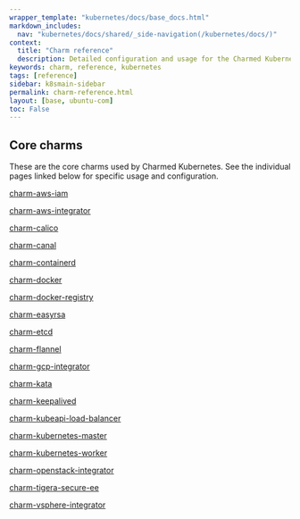```yaml
---
wrapper_template: "kubernetes/docs/base_docs.html"
markdown_includes:
  nav: "kubernetes/docs/shared/_side-navigation(/kubernetes/docs/)"
context:
  title: "Charm reference"
  description: Detailed configuration and usage for the Charmed Kubernetes charms
keywords: charm, reference, kubernetes
tags: [reference]
sidebar: k8smain-sidebar
permalink: charm-reference.html
layout: [base, ubuntu-com]
toc: False
---
```


## Core charms

These are the core charms used by Charmed Kubernetes. See the individual pages
linked below for specific usage and configuration.


[charm-aws-iam](/kubernetes/docs/charm-aws-iam)

[charm-aws-integrator](/kubernetes/docs/charm-aws-integrator)

[charm-calico](/kubernetes/docs/charm-calico)

[charm-canal](/kubernetes/docs/charm-canal)

[charm-containerd](/kubernetes/docs/charm-containerd)

[charm-docker](/kubernetes/docs/charm-docker)

[charm-docker-registry](/kubernetes/docs/charm-docker-registry)

[charm-easyrsa](/kubernetes/docs/charm-easyrsa)

[charm-etcd](/kubernetes/docs/charm-etcd)

[charm-flannel](/kubernetes/docs/charm-flannel)

[charm-gcp-integrator](/kubernetes/docs/charm-gcp-integrator)

[charm-kata](/kubernetes/docs/charm-kata)

[charm-keepalived](/kubernetes/docs/charm-keepalived)

[charm-kubeapi-load-balancer](/kubernetes/docs/charm-kubeapi-load-balancer)

[charm-kubernetes-master](/kubernetes/docs/charm-kubernetes-master)

[charm-kubernetes-worker](/kubernetes/docs/charm-kubernetes-worker)

[charm-openstack-integrator](/kubernetes/docs/charm-openstack-integrator)

[charm-tigera-secure-ee](/kubernetes/docs/charm-tigera-secure-ee)

[charm-vsphere-integrator](/kubernetes/docs/charm-vsphere-integrator)



